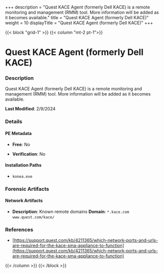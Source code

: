 +++
description = "Quest KACE Agent (formerly Dell KACE) is a remote monitoring and management (RMM) tool. More information will be added as it becomes available."
title = "Quest KACE Agent (formerly Dell KACE)"
weight = 10
displayTitle = "Quest KACE Agent (formerly Dell KACE)"
+++


{{< block "grid-1" >}}
{{< column "mt-2 pt-1">}}

# Quest KACE Agent (formerly Dell KACE)


### Description

Quest KACE Agent (formerly Dell KACE) is a remote monitoring and management (RMM) tool. More information will be added as it becomes available.



**Last Modified**: 2/9/2024

### Details


#### PE Metadata


- **Free**: No

- **Verification**: No




#### Installation Paths
- `konea.exe`

### Forensic Artifacts




#### Network Artifacts

- **Description**: Known remote domains
  **Domain**: `*.kace.com` `www.quest.com/kace/`





### References
- [https://support.quest.com/kb/4211365/which-network-ports-and-urls-are-required-for-the-kace-sma-appliance-to-function](https://support.quest.com/kb/4211365/which-network-ports-and-urls-are-required-for-the-kace-sma-appliance-to-function)



{{< /column >}}
{{< /block >}}
